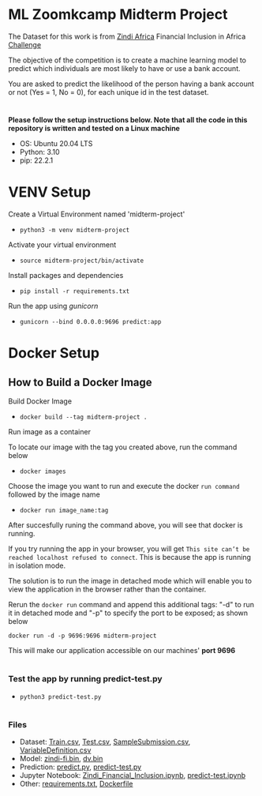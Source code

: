# ML Zoomkcamp Midterm Project

The Dataset for this work is from [Zindi Africa](zindi.africa) Financial Inclusion in Africa [Challenge](https://zindi.africa/competitions/financial-inclusion-in-africa)

The objective of the competition is to create a machine learning model to predict which individuals are most likely to have or use a bank account. 

You are asked to predict the likelihood of the person having a bank account or not (Yes = 1, No = 0), for each unique id in the test dataset.

#
**Please follow the setup instructions below. Note that all the code in this repository is written and tested on a Linux 
machine**

- OS:  Ubuntu 20.04 LTS
- Python: 3.10
- pip: 22.2.1
#
# VENV Setup

Create a Virtual Environment named 'midterm-project'

- `python3 -m venv midterm-project`

Activate your virtual environment

- `source midterm-project/bin/activate`

Install packages and dependencies

- `pip install -r requirements.txt`

Run the app using *gunicorn*

- `gunicorn --bind 0.0.0.0:9696 predict:app`

#
# Docker Setup
## How to Build a Docker Image

Build Docker Image

- `docker build --tag midterm-project .`

Run image as a container

To locate our image with the tag you created above, run the command below

- `docker images`

Choose the image you want to run and execute the docker `run command` followed by the image name

- `docker run image_name:tag`

After succesfully runing the command above, you will see that docker is running.

If you try running the app in your browser, you will get `This site can’t be reached localhost refused to connect`. This is because the app is running in isolation mode.

The solution is to run the image in detached mode which will enable you to view the application in the browser rather than the container.

 Rerun the `docker run` command and append this additional tags: "-d" to run it in detached mode and "-p" to specify the port to be exposed; as shown below

 `docker run -d -p 9696:9696 midterm-project`

 This will make our application accessible on our machines' **port 9696**

#
### Test the app by running **predict-test.py** 

- `python3 predict-test.py`

#
### **Files**

- Dataset: [Train.csv](Train.csv), [Test.csv](Test.csv), [SampleSubmission.csv](SampleSubmission.csv), [VariableDefinition.csv](VariableDefinition.csv)
- Model: [zindi-fi.bin](zindi-fi.bin), [dv.bin](dv.bin)
- Prediction: [predict.py](predict.py), [predict-test.py](predict-test.py)
- Jupyter Notebook: [Zindi_Financial_Inclusion.ipynb](Zindi_Financial_Inclusion.ipynb), [predict-test.ipynb](predict-test.ipynb)
- Other: [requirements.txt](requirements.txt), [Dockerfile](Dockerfile)

